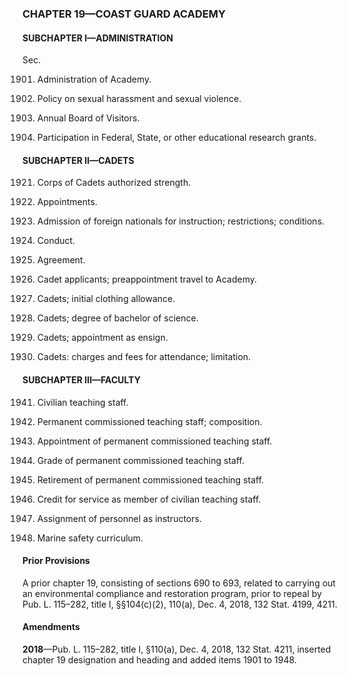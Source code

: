 ### **CHAPTER 19—COAST GUARD ACADEMY** ###

#### SUBCHAPTER I—ADMINISTRATION ####

Sec.

1901. Administration of Academy.

1902. Policy on sexual harassment and sexual violence.

1903. Annual Board of Visitors.

1904. Participation in Federal, State, or other educational research grants.

#### SUBCHAPTER II—CADETS ####

1921. Corps of Cadets authorized strength.

1922. Appointments.

1923. Admission of foreign nationals for instruction; restrictions; conditions.

1924. Conduct.

1925. Agreement.

1926. Cadet applicants; preappointment travel to Academy.

1927. Cadets; initial clothing allowance.

1928. Cadets; degree of bachelor of science.

1929. Cadets; appointment as ensign.

1930. Cadets: charges and fees for attendance; limitation.

#### SUBCHAPTER III—FACULTY ####

1941. Civilian teaching staff.

1942. Permanent commissioned teaching staff; composition.

1943. Appointment of permanent commissioned teaching staff.

1944. Grade of permanent commissioned teaching staff.

1945. Retirement of permanent commissioned teaching staff.

1946. Credit for service as member of civilian teaching staff.

1947. Assignment of personnel as instructors.

1948. Marine safety curriculum.

#### Prior Provisions ####

A prior chapter 19, consisting of sections 690 to 693, related to carrying out an environmental compliance and restoration program, prior to repeal by Pub. L. 115–282, title I, §§104(c)(2), 110(a), Dec. 4, 2018, 132 Stat. 4199, 4211.

#### Amendments ####

**2018**—Pub. L. 115–282, title I, §110(a), Dec. 4, 2018, 132 Stat. 4211, inserted chapter 19 designation and heading and added items 1901 to 1948.